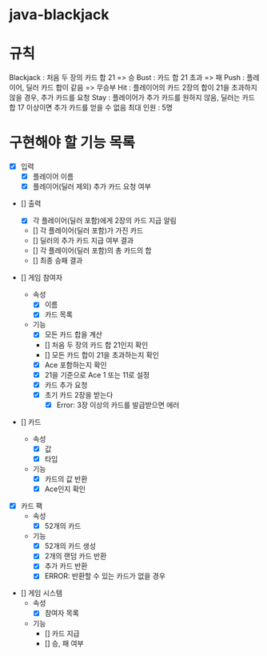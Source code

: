 # java-blackjack

# 규칙
Blackjack : 처음 두 장의 카드 합 21 => 승
Bust : 카드 합 21 초과 => 패
Push : 플레이어, 딜러 카드 합이 같음 => 무승부
Hit : 플레이어의 카드 2장의 합이 21을 초과하지 않을 경우, 추가 카드를 요청
Stay : 플레이어가 추가 카드를 원하지 않음, 딜러는 카드 합 17 이상이면 추가 카드를 얻을 수 없음
최대 인원 : 5명

# 구현해야 할 기능 목록
- [x] 입력
    - [x] 플레이어 이름
    - [x] 플레이어(딜러 제외) 추가 카드 요청 여부

- [] 출력
    - [x] 각 플레이어(딜러 포함)에게 2장의 카드 지급 알림
    - [] 각 플레이어(딜러 포함)가 가진 카드
    - [] 딜러의 추가 카드 지급 여부 결과
    - [] 각 플레이어(딜러 포함)의 총 카드의 합
    - [] 최종 승패 결과

- [] 게임 참여자
    - 속성
        - [x] 이름
        - [x] 카드 목록

    - 기능
        - [x] 모든 카드 합을 계산
        - [] 처음 두 장의 카드 합 21인지 확인
        - [] 모든 카드 합이 21을 초과하는지 확인
        - [x] Ace 포함하는지 확인
        - [x] 21을 기준으로 Ace 1 또는 11로 설정
        - [x] 카드 추가 요청
        - [x] 초기 카드 2장을 받는다
            - [x] Error: 3장 이상의 카드를 발급받으면 에러
    
- [] 카드
    - 속성
        - [x] 값
        - [x] 타입

    - 기능
        - [x] 카드의 값 반환
        - [x] Ace인지 확인

- [x] 카드 팩
    - 속성
        - [x] 52개의 카드

    - 기능
        - [x] 52개의 카드 생성
        - [x] 2개의 랜덤 카드 반환
        - [x] 추가 카드 반환
        - [x] ERROR: 반환할 수 있는 카드가 없을 경우

- [] 게임 시스템
    - 속성
        - [x] 참여자 목록

    - 기능
        - [] 카드 지급
        - [] 승, 패 여부
